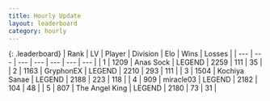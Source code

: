 ```yaml
---
title: Hourly Update
layout: leaderboard
category: hourly
---
```


{: .leaderboard}
| Rank | LV | Player | Division | Elo | Wins | Losses |
| --- | --- | --- | --- | --- | --- | --- |
| <span data-change="0">1</span> | 1209 | <span title="ID: 203132">Anas Sock</span> | LEGEND | <span data-change="0">2259</span> | <span data-change="0">111</span> | <span data-change="0">35</span> |
| <span data-change="0">2</span> | 1163 | <span title="ID: 315148">GryphonEX</span> | LEGEND | <span data-change="0">2210</span> | <span data-change="0">293</span> | <span data-change="0">111</span> |
| <span data-change="0">3</span> | 1504 | <span title="ID: 164871">Kochiya Sanae</span> | LEGEND | <span data-change="-15">2188</span> | <span data-change="2">223</span> | <span data-change="2">118</span> |
| <span data-change="0">4</span> | 909 | <span title="ID: 416373">miracle03</span> | LEGEND | <span data-change="0">2182</span> | <span data-change="0">104</span> | <span data-change="0">48</span> |
| <span data-change="1">5</span> | 807 | <span title="ID: 547162">The Angel King</span> | LEGEND | <span data-change="10">2180</span> | <span data-change="1">73</span> | <span data-change="0">31</span> |